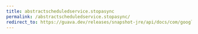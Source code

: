 ```yaml
---
title: abstractscheduledservice.stopasync
permalink: /abstractscheduledservice.stopasync/
redirect_to: https://guava.dev/releases/snapshot-jre/api/docs/com/google/common/util/concurrent/AbstractScheduledService.html#stopAsync--
---
```

